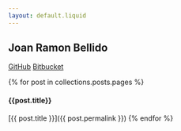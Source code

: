 ```yaml
---
layout: default.liquid
---
```

## Joan Ramon Bellido

<a href="https://github.com/jrbellido/">GitHub</a>
<a href="https://bitbucket.org/jrbellido/">Bitbucket</a>


{% for post in collections.posts.pages %}
#### {{post.title}}

[{{ post.title }}]({{ post.permalink }})
{% endfor %}
